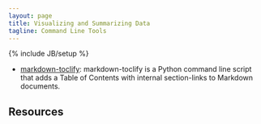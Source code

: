 ```yaml
---
layout: page
title: Visualizing and Summarizing Data
tagline: Command Line Tools
---
```

{% include JB/setup %}

* [markdown-toclify](https://github.com/rasbt/markdown-toclify/blob/master/README.md): markdown-toclify is a Python command line script that adds a Table of Contents with internal section-links to Markdown documents.


## Resources 

